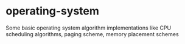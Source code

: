 # operating-system
Some basic operating system algorithm implementations like CPU scheduling algorithms, paging scheme, memory placement schemes
